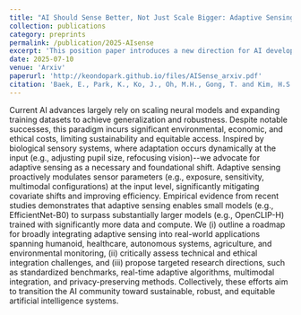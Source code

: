 ```yaml
---
title: "AI Should Sense Better, Not Just Scale Bigger: Adaptive Sensing as a Paradigm Shift"
collection: publications
category: preprints
permalink: /publication/2025-AIsense
excerpt: 'This position paper introduces a new direction for AI development: Adaptive sensing'
date: 2025-07-10
venue: 'Arxiv'
paperurl: 'http://keondopark.github.io/files/AISense_arxiv.pdf'
citation: 'Baek, E., Park, K., Ko, J., Oh, M.H., Gong, T. and Kim, H.S., 2025. AI Should Sense Better, Not Just Scale Bigger: Adaptive Sensing as a Paradigm Shift. arXiv preprint arXiv:2507.07820.'
---
```


Current AI advances largely rely on scaling neural models and expanding training datasets to achieve generalization and robustness. Despite notable successes, this paradigm incurs significant environmental, economic, and ethical costs, limiting sustainability and equitable access. Inspired by biological sensory systems, where adaptation occurs dynamically at the input (e.g., adjusting pupil size, refocusing vision)--we advocate for adaptive sensing as a necessary and foundational shift. Adaptive sensing proactively modulates sensor parameters (e.g., exposure, sensitivity, multimodal configurations) at the input level, significantly mitigating covariate shifts and improving efficiency. Empirical evidence from recent studies demonstrates that adaptive sensing enables small models (e.g., EfficientNet-B0) to surpass substantially larger models (e.g., OpenCLIP-H) trained with significantly more data and compute. We (i) outline a roadmap for broadly integrating adaptive sensing into real-world applications spanning humanoid, healthcare, autonomous systems, agriculture, and environmental monitoring, (ii) critically assess technical and ethical integration challenges, and (iii) propose targeted research directions, such as standardized benchmarks, real-time adaptive algorithms, multimodal integration, and privacy-preserving methods. Collectively, these efforts aim to transition the AI community toward sustainable, robust, and equitable artificial intelligence systems.